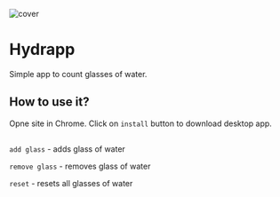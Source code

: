 ![cover](gh/cover.png)

# Hydrapp

Simple app to count glasses of water.

## How to use it?

Opne site in Chrome. Click on `install` button to download desktop app.

##

`add glass` - adds glass of water

`remove glass` - removes glass of water

`reset` - resets all glasses of water
